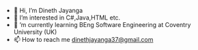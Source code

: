 - 👋 Hi, I’m Dineth Jayanga
- 👀 I’m interested in C#,Java,HTML etc.
- 🌱 ’m currently learning BEng Software Engineering at Coventry University (UK)
- 📫 How to reach me dinethjayanga37@gmail.com

<!---
DinethJaay/DinethJaay is a ✨ special ✨ repository because its `README.md` (this file) appears on your GitHub profile.
You can click the Preview link to take a look at your changes.
--->
